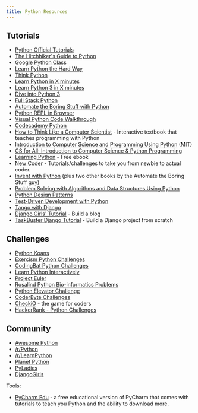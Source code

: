 ```yaml
---
title: Python Resources
---
```

## Tutorials

*   <a href='https://docs.python.org/3/tutorial/' target='_blank' rel='nofollow'>Python Official Tutorials</a>
*   <a href='https://python-guide.readthedocs.org/en/latest/' target='_blank' rel='nofollow'>The Hitchhiker's Guide to Python</a>
*   <a href='https://developers.google.com/edu/python/' target='_blank' rel='nofollow'>Google Python Class</a>
*   <a href='http://learnpythonthehardway.org/book/' target='_blank' rel='nofollow'>Learn Python the Hard Way</a>
*   <a href='http://www.greenteapress.com/thinkpython/html/index.html' target='_blank' rel='nofollow'>Think Python</a>
*   <a href='https://learnxinyminutes.com/docs/python/' target='_blank' rel='nofollow'>Learn Python in X minutes</a>
*   <a href='https://learnxinyminutes.com/docs/python3/' target='_blank' rel='nofollow'>Learn Python 3 in X minutes</a>
*   <a href='http://www.diveintopython3.net/' target='_blank' rel='nofollow'>Dive into Python 3</a>
*   <a href='http://www.fullstackpython.com/' target='_blank' rel='nofollow'>Full Stack Python</a>
*   <a href='https://automatetheboringstuff.com/' target='_blank' rel='nofollow'>Automate the Boring Stuff with Python</a>
*   <a href='https://repl.it/languages/python3' target='_blank' rel='nofollow'>Python REPL in Browser</a>
*   <a href='http://pythontutor.com/' target='_blank' rel='nofollow'>Visual Python Code Walkthrough</a>
*   <a href='https://www.codecademy.com/learn/python' target='_blank' rel='nofollow'>Codecademy Python</a>
*   <a href='http://interactivepython.org/runestone/static/thinkcspy/index.html' target='_blank' rel='nofollow'>How to Think Like a Computer Scientist</a> - Interactive textbook that teaches programming with Python
*   <a href='https://www.edx.org/course/introduction-computer-science-mitx-6-00-1x-8' target='_blank' rel='nofollow'>Introduction to Computer Science and Programming Using Python</a> (MIT)
*   <a href='https://www.edx.org/course/cs-all-introduction-computer-science-harveymuddx-cs005x-0' target='_blank' rel='nofollow'>CS for All: Introduction to Computer Science & Python Programming</a>
*   <a href='https://www.packtpub.com/packt/free-ebook/learning-python' target='_blank' rel='nofollow'>Learning Python</a> - Free ebook
*   <a href='http://newcoder.io/' target='_blank' rel='nofollow'>New Coder</a> - Tutorials/challenges to take you from newbie to actual coder.
*   <a href='https://inventwithpython.com/' target='_blank' rel='nofollow'>Invent with Python</a> (plus two other books by the Automate the Boring Stuff guy)
*   <a href='http://interactivepython.org/runestone/static/pythonds/index.html' target='_blank' rel='nofollow'>Problem Solving with Algorithms and Data Structures Using Python</a>
*   <a href='https://github.com/faif/python-patterns' target='_blank' rel='nofollow'>Python Design Patterns</a>
*   <a href='http://chimera.labs.oreilly.com/books/1234000000754/index.html' target='_blank' rel='nofollow'>Test-Driven Development with Python</a>
*   <a href='http://www.tangowithdjango.com/' target='_blank' rel='nofollow'>Tango with Django</a>
*   <a href='http://tutorial.djangogirls.org/en/' target='_blank' rel='nofollow'>Django Girls' Tutorial</a> - Build a blog
*   <a href='http://www.marinamele.com/taskbuster-django-tutorial' target='_blank' rel='nofollow'>TaskBuster Django Tutorial</a> - Build a Django project from scratch

## Challenges

*   <a href='https://github.com/gregmalcolm/python_koans' target='_blank' rel='nofollow'>Python Koans</a>
*   <a href='http://exercism.io/languages/python' target='_blank' rel='nofollow'>Exercism Python Challenges</a>
*   <a href='http://codingbat.com/python' target='_blank' rel='nofollow'>CodingBat Python Challenges</a>
*   <a href='http://www.learnpython.org/' target='_blank' rel='nofollow'>Learn Python Interactively</a>
*   <a href='http://projecteuler.net/' target='_blank' rel='nofollow'>Project Euler</a>
*   <a href='http://rosalind.info/problems/locations/' target='_blank' rel='nofollow'>Rosalind Python Bio-informatics Problems</a>
*   <a href='https://github.com/mshang/python-elevator-challenge' target='_blank' rel='nofollow'>Python Elevator Challenge</a>
*   <a href='https://coderbyte.com/' target='_blank' rel='nofollow'>CoderByte Challenges</a>
*   <a href='https://checkio.org' target='_blank' rel='nofollow'>CheckiO</a> - the game for coders
*   <a href='https://hackerrank.com/domains/python/py-introduction'>HackerRank - Python Challenges</a>

## Community

*   <a href='https://github.com/vinta/awesome-python' target='_blank' rel='nofollow'>Awesome Python</a>
*   <a href='https://www.reddit.com/r/python' target='_blank' rel='nofollow'>/r/Python</a>
*   <a href='https://www.reddit.com/r/learnpython' target='_blank' rel='nofollow'>/r/LearnPython</a>
*   <a href='http://planetpython.org/' target='_blank' rel='nofollow'>Planet Python</a>
*   <a href='http://www.pyladies.com/' target='_blank' rel='nofollow'>PyLadies</a>
*   <a href='https://djangogirls.org/' target='_blank' rel='nofollow'>DjangoGirls</a>

Tools:

*   <a href='https://www.jetbrains.com/pycharm-edu/' target='_blank' rel='nofollow'>PyCharm Edu</a> - a free educational version of PyCharm that comes with tutorials to teach you Python and the ability to download more.
